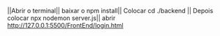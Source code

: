 ||Abrir o terminal||
baixar o npm install||
Colocar cd ./backend ||
Depois colocar npx nodemon server.js||
abrir http://127.0.0.1:5500/FrontEnd/login.html
